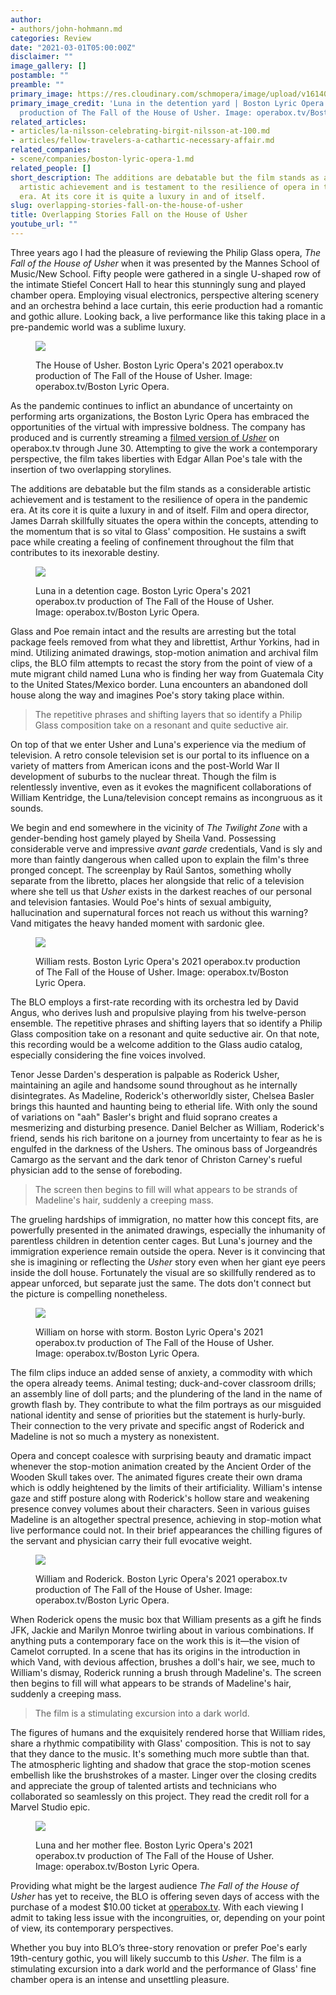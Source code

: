 ```yaml
---
author:
- authors/john-hohmann.md
categories: Review
date: "2021-03-01T05:00:00Z"
disclaimer: ""
image_gallery: []
postamble: ""
preamble: ""
primary_image: https://res.cloudinary.com/schmopera/image/upload/v1614021540/media/2021/02/sqBLO-2021-USHER-Luna-in-the-Detention-Yard_hv557v.png
primary_image_credit: 'Luna in the detention yard | Boston Lyric Opera''s 2021 operabox.tv
  production of The Fall of the House of Usher. Image: operabox.tv/Boston Lyric Opera.'
related_articles:
- articles/la-nilsson-celebrating-birgit-nilsson-at-100.md
- articles/fellow-travelers-a-cathartic-necessary-affair.md
related_companies:
- scene/companies/boston-lyric-opera-1.md
related_people: []
short_description: The additions are debatable but the film stands as a considerable
  artistic achievement and is testament to the resilience of opera in the pandemic
  era. At its core it is quite a luxury in and of itself.
slug: overlapping-stories-fall-on-the-house-of-usher
title: Overlapping Stories Fall on the House of Usher
youtube_url: ""
---
```

Three years ago I had the pleasure of reviewing the Philip Glass opera, _The Fall of the House of Usher_ when it was presented by the Mannes School of Music/New School. Fifty people were gathered in a single U-shaped row of the intimate Stiefel Concert Hall to hear this stunningly sung and played chamber opera. Employing visual electronics, perspective altering scenery and an orchestra behind a lace curtain, this eerie production had a romantic and gothic allure. Looking back, a live performance like this taking place in a pre-pandemic world was a sublime luxury.

<figure data-type="image">

![](https://res.cloudinary.com/schmopera/image/upload/v1614022227/media/2021/02/BLO-2021-USHER-The-House-of-Usher_heujxi.jpg)

<figcaption>The House of Usher. Boston Lyric Opera's 2021 operabox.tv production of The Fall of the House of Usher. Image: operabox.tv/Boston Lyric Opera.</figcaption>  
</figure>

As the pandemic continues to inflict an abundance of uncertainty on performing arts organizations, the Boston Lyric Opera has embraced the opportunities of the virtual with impressive boldness. The company has produced and is currently streaming a [filmed version of _Usher_](https://www.operabox.tv/featured/videos/usher) on operabox.tv through June 30. Attempting to give the work a contemporary perspective, the film takes liberties with Edgar Allan Poe's tale with the insertion of two overlapping storylines.

The additions are debatable but the film stands as a considerable artistic achievement and is testament to the resilience of opera in the pandemic era. At its core it is quite a luxury in and of itself. Film and opera director, James Darrah skillfully situates the opera within the concepts, attending to the momentum that is so vital to Glass' composition. He sustains a swift pace while creating a feeling of confinement throughout the film that contributes to its inexorable destiny.

<figure data-type="image">

![](https://res.cloudinary.com/schmopera/image/upload/v1614022286/media/2021/02/BLO-2021-USHER-Luna-in-a-Detention-Center-cage_1_joev4s.png)

<figcaption>Luna in a detention cage. Boston Lyric Opera's 2021 operabox.tv production of The Fall of the House of Usher. Image: operabox.tv/Boston Lyric Opera.</figcaption>  
</figure>

Glass and Poe remain intact and the results are arresting but the total package feels removed from what they and librettist, Arthur Yorkins, had in mind. Utilizing animated drawings, stop-motion animation and archival film clips, the BLO film attempts to recast the story from the point of view of a mute migrant child named Luna who is finding her way from Guatemala City to the United States/Mexico border. Luna encounters an abandoned doll house along the way and imagines Poe's story taking place within.

> The repetitive phrases and shifting layers that so identify a Philip Glass composition take on a resonant and quite seductive air.

On top of that we enter Usher and Luna's experience via the medium of television. A retro console television set is our portal to its influence on a variety of matters from American icons and the post-World War II development of suburbs to the nuclear threat. Though the film is relentlessly inventive, even as it evokes the magnificent collaborations of William Kentridge, the Luna/television concept remains as incongruous as it sounds.

We begin and end somewhere in the vicinity of _The Twilight Zone_ with a gender-bending host gamely played by Sheila Vand. Possessing considerable verve and impressive _avant garde_ credentials, Vand is sly and more than faintly dangerous when called upon to explain the film's three pronged concept. The screenplay by Raúl Santos, something wholly separate from the libretto, places her alongside that relic of a television where she tell us that _Usher_ exists in the darkest reaches of our personal and television fantasies. Would Poe's hints of sexual ambiguity, hallucination and supernatural forces not reach us without this warning? Vand mitigates the heavy handed moment with sardonic glee.

<figure data-type="image">

![](https://res.cloudinary.com/schmopera/image/upload/v1614022323/media/2021/02/BLO-2021-USHER-William-rests_vpkdqk.jpg)

<figcaption>William rests. Boston Lyric Opera's 2021 operabox.tv production of The Fall of the House of Usher. Image: operabox.tv/Boston Lyric Opera.</figcaption>  
</figure>

The BLO employs a first-rate recording with its orchestra led by David Angus, who derives lush and propulsive playing from his twelve-person ensemble. The repetitive phrases and shifting layers that so identify a Philip Glass composition take on a resonant and quite seductive air. On that note, this recording would be a welcome addition to the Glass audio catalog, especially considering the fine voices involved.

Tenor Jesse Darden's desperation is palpable as Roderick Usher, maintaining an agile and handsome sound throughout as he internally disintegrates. As Madeline, Roderick's otherworldly sister, Chelsea Basler brings this haunted and haunting being to etherial life. With only the sound of variations on "aah" Basler's bright and fluid soprano creates a mesmerizing and disturbing presence. Daniel Belcher as William, Roderick's friend, sends his rich baritone on a journey from uncertainty to fear as he is engulfed in the darkness of the Ushers. The ominous bass of Jorgeandrés Camargo as the servant and the dark tenor of Christon Carney's rueful physician add to the sense of foreboding.

> The screen then begins to fill will what appears to be strands of Madeline's hair, suddenly a creeping mass.

The grueling hardships of immigration, no matter how this concept fits, are powerfully presented in the animated drawings, especially the inhumanity of parentless children in detention center cages. But Luna's journey and the immigration experience remain outside the opera. Never is it convincing that she is imagining or reflecting the _Usher_ story even when her giant eye peers inside the doll house. Fortunately the visual are so skillfully rendered as to appear unforced, but separate just the same. The dots don't connect but the picture is compelling nonetheless.

<figure data-type="image">

![](https://res.cloudinary.com/schmopera/image/upload/v1614022361/media/2021/02/BLO-2021-William-on-horse-with-storm_1_ovsfw7.png)

<figcaption>William on horse with storm. Boston Lyric Opera's 2021 operabox.tv production of The Fall of the House of Usher. Image: operabox.tv/Boston Lyric Opera.</figcaption>  
</figure>

The film clips induce an added sense of anxiety, a commodity with which the opera already teems. Animal testing; duck-and-cover classroom drills; an assembly line of doll parts; and the plundering of the land in the name of growth flash by. They contribute to what the film portrays as our misguided national identity and sense of priorities but the statement is hurly-burly. Their connection to the very private and specific angst of Roderick and Madeline is not so much a mystery as nonexistent.

Opera and concept coalesce with surprising beauty and dramatic impact whenever the stop-motion animation created by the Ancient Order of the Wooden Skull takes over. The animated figures create their own drama which is oddly heightened by the limits of their artificiality. William's intense gaze and stiff posture along with Roderick's hollow stare and weakening presence convey volumes about their characters. Seen in various guises Madeline is an altogether spectral presence, achieving in stop-motion what live performance could not. In their brief appearances the chilling figures of the servant and physician carry their full evocative weight.

<figure data-type="image">

![](https://res.cloudinary.com/schmopera/image/upload/v1614022394/media/2021/02/BLO-2021-USHER-William-and-Roderick_pok4uk.jpg)

<figcaption>William and Roderick. Boston Lyric Opera's 2021 operabox.tv production of The Fall of the House of Usher. Image: operabox.tv/Boston Lyric Opera.</figcaption>  
</figure>

When Roderick opens the music box that William presents as a gift he finds JFK, Jackie and Marilyn Monroe twirling about in various combinations. If anything puts a contemporary face on the work this is it—the vision of Camelot corrupted. In a scene that has its origins in the introduction in which Vand, with devious affection, brushes a doll's hair, we see, much to William's dismay, Roderick running a brush through Madeline's. The screen then begins to fill will what appears to be strands of Madeline's hair, suddenly a creeping mass.

> The film is a stimulating excursion into a dark world.

The figures of humans and the exquisitely rendered horse that William rides, share a rhythmic compatibility with Glass' composition. This is not to say that they dance to the music. It's something much more subtle than that. The atmospheric lighting and shadow that grace the stop-motion scenes embellish like the brushstrokes of a master. Linger over the closing credits and appreciate the group of talented artists and technicians who collaborated so seamlessly on this project. They read  the credit roll for a Marvel Studio epic.

<figure data-type="image">

![](https://res.cloudinary.com/schmopera/image/upload/v1614022423/media/2021/02/BLO-2021-USHER-Luna-and-her-mother-flee_iupghh.png)

<figcaption>Luna and her mother flee. Boston Lyric Opera's 2021 operabox.tv production of The Fall of the House of Usher. Image: operabox.tv/Boston Lyric Opera.</figcaption>  
</figure>

Providing what might be the largest audience _The Fall of the House of Usher_ has yet to receive, the BLO is offering seven days of access with the purchase of a modest $10.00 ticket at [operabox.tv](https://www.operabox.tv/). With each viewing I admit to taking less issue with the incongruities, or, depending on your point of view, its contemporary perspectives.

Whether you buy into BLO’s three-story renovation or prefer Poe's early 19th-century gothic, you will likely succumb to this _Usher_. The film is a stimulating excursion into a dark world and the performance of Glass' fine chamber opera is an intense and unsettling pleasure.